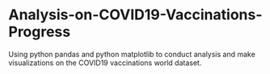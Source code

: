 # Analysis-on-COVID19-Vaccinations-Progress
Using python pandas and python matplotlib to conduct analysis and make visualizations on the COVID19 vaccinations world dataset. 
